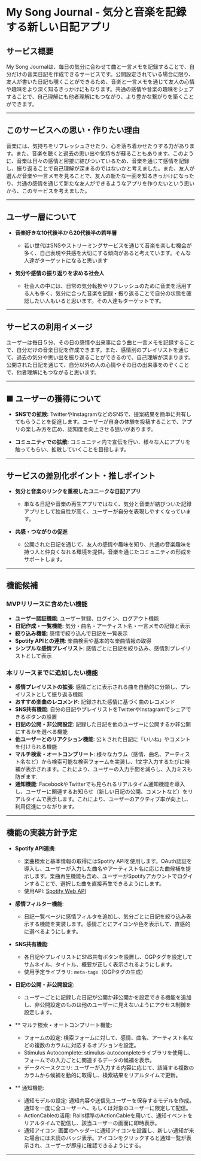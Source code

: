 # My Song Journal - 気分と音楽を記録する新しい日記アプリ


## サービス概要

My Song Journalは、毎日の気分に合わせて曲と一言メモを記録することで、自分だけの音楽日記を作成できるサービスです。公開設定されている場合に限り、友人が書いた日記も覗くことができるため、音楽と一言メモを通じて友人の心情や趣味をより深く知るきっかけにもなります。共通の感情や音楽の趣味をシェアすることで、自己理解にも他者理解にもつながり、より豊かな繋がりを築くことができます。

---

## このサービスへの思い・作りたい理由

音楽には、気持ちをリフレッシュさせたり、心を落ち着かせたりする力があります。また、音楽を聴くと過去の思い出や気持ちが蘇ることもあります。このように、音楽は日々の感情と密接に結びついているため、音楽を通じて感情を記録し、振り返ることで自己理解が深まるのではないかと考えました。また、友人が選んだ音楽や一言メモを見ることで、友人の新たな一面を知るきっかけになったり、共通の感情を通じて新たな友人ができるようなアプリを作りたいという思いから、このサービスを考えました。

---

## ユーザー層について

- **音楽好きな10代後半から20代後半の若年層**
  - 若い世代はSNSやストリーミングサービスを通じて音楽を楽しむ機会が多く、自己表現や共感を大切にする傾向があると考えています。そんな人達がターゲットになると思います
  
- **気分や感情の振り返りを求める社会人**
  - 社会人の中には、日常の気分転換やリフレッシュのために音楽を活用する人も多く、気分に合った音楽を記録・振り返ることで自分の状態を確認したい人もいると思います。その人達もターゲットです。

---

## サービスの利用イメージ

ユーザーは毎日５分、その日の感情や出来事に合う曲と一言メモを記録することで、自分だけの音楽日記を作成できます。また、感情別のプレイリストを通じて、過去の気分や思い出を振り返ることができるので、自己理解が深まります。公開された日記を通じて、自分以外の人の心情やその日の出来事をのぞくことで、他者理解にもつながると思います。

---

## ■ ユーザーの獲得について
- **SNSでの拡散:** TwitterやInstagramなどのSNSで、提案結果を簡単に共有してもらうことを促進します。ユーザーが自身の体験を投稿することで、アプリの楽しみ方を広め、認知度を向上させる狙いがあります。

- **コミュニティでの拡散:** コミュニティ内で宣伝を行い、様々な人にアプリを触ってもらい、拡散していくことを目指します。

---

## サービスの差別化ポイント・推しポイント

- **気分と音楽のリンクを重視したユニークな日記アプリ**
  - 単なる日記や音楽の再生アプリではなく、気分と音楽が結びついた記録アプリとして独自性が高く、ユーザーが自分を表現しやすくなっています。

- **共感・つながりの促進**
  - 公開された日記を通じて、友人の感情や趣味を知り、共通の音楽趣味を持つ人と仲良くなれる環境を提供。音楽を通じたコミュニティの形成をサポートします。

---

## 機能候補

### MVPリリースに含めたい機能
- **ユーザー認証機能**: ユーザー登録、ログイン、ログアウト機能
- **日記作成・一覧機能**: 気分・曲名・アーティスト名・一言メモの記録と表示
- **絞り込み機能**: 感情で絞り込んで日記を一覧表示
- **Spotify APIとの連携**: 楽曲検索や基本的な楽曲情報の取得
- **シンプルな感情プレイリスト**: 感情ごとに日記を絞り込み、感情別プレイリストとして表示

### 本リリースまでに追加したい機能
- **感情プレイリストの拡張**: 感情ごとに表示される曲を自動的に分類し、プレイリストとして振り返る機能
- **おすすめ楽曲のレコメンド**: 記録された感情に基づく曲のレコメンド
- **SNS共有機能**: 自分の日記やプレイリストをTwitterやInstagramでシェアできるボタンの設置
- **日記の公開・非公開設定**: 記録した日記を他のユーザーに公開するか非公開にするかを選べる機能
- **他ユーザーとのリアクション機能**: 公ｋされた日記に「いいね」やコメントを付けられる機能
- **マルチ検索・オートコンプリート**: 様々なカラム（感情、曲名、アーティスト名など）から検索可能な検索フォームを実装し、1文字入力するたびに候補が表示されます。これにより、ユーザーの入力手間を減らし、入力ミスも防ぎます.
- **通知機能**: FacebookやTwitterでも見られるリアルタイム通知機能を導入し、ユーザーに関連するお知らせ（新しい日記の公開、コメントなど）をリアルタイムで表示します。これにより、ユーザーのアクティブ率が向上し、利用促進につながります。

---

## 機能の実装方針予定

- **Spotify API連携**:
   - 楽曲検索と基本情報の取得にはSpotify APIを使用します。OAuth認証を導入し、ユーザーが入力した曲名やアーティスト名に応じた曲候補を提示します。楽曲再生機能も含め、ユーザーがSpotifyアカウントでログインすることで、選択した曲を直接再生できるようにします。
   - 使用API: [Spotify Web API](https://developer.spotify.com/documentation/web-api/)

- **感情フィルター機能**:
   - 日記一覧ページに感情フィルタを追加し、気分ごとに日記を絞り込み表示する機能を実装します。感情ごとにアイコンや色を表示して、直感的に選べるようにします。

- **SNS共有機能**:
   - 各日記やプレイリストにSNS共有ボタンを設置し、OGPタグを設定してサムネイル、タイトル、概要が正しく表示されるようにします。
   - 使用予定ライブラリ: `meta-tags`（OGPタグの生成）

- **日記の公開・非公開設定**:
   - ユーザーごとに記録した日記が公開か非公開かを設定できる機能を追加し、非公開設定のものは他のユーザーに見えないようにアクセス制御を設定します。
     
- ** マルチ検索・オートコンプリート機能:
  - フォームの設定: 検索フォームに対して、感情、曲名、アーティスト名などの複数のカラムに対応するオプションを設定。
  - Stimulus Autocomplete: stimulus-autocompleteライブラリを使用し、フォームでの入力ごとに関連するデータの候補を表示。
  - データベースクエリ: ユーザーが入力する内容に応じて、該当する複数のカラムから候補を動的に取得し、検索結果をリアルタイムで更新。
  
- ** 通知機能:
  -  通知モデルの設定: 通知内容や送信先ユーザーを保存するモデルを作成。通知を一度に全ユーザーへ、もしくは対象のユーザーに限定して配信。
  -  ActionCableの活用: Rails標準のActionCableを用いて、通知イベントをリアルタイムで配信し、該当ユーザーの画面に即時表示。
  -  通知アイコン: 画面のヘッダーに通知アイコンを設置し、新しい通知が来た場合には未読のバッジ表示。アイコンをクリックすると通知一覧が表示され、ユーザーが即座に確認できるようにする。

---